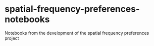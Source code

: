 # spatial-frequency-preferences-notebooks
Notebooks from the development of the spatial frequency preferences project
